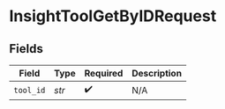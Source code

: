 # InsightToolGetByIDRequest


## Fields

| Field              | Type               | Required           | Description        |
| ------------------ | ------------------ | ------------------ | ------------------ |
| `tool_id`          | *str*              | :heavy_check_mark: | N/A                |